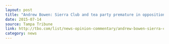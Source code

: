 ```yaml
---
layout: post
title: "Andrew Bowen: Sierra Club and tea party premature in opposition to Go Hillsborough"
date: 2015-07-14
source: Tampa Tribune
link: http://tbo.com/list/news-opinion-commentary/andrew-bowen-sierra-club-and-tea-party-premature-in-opposition-to-go-hillsborough-20150714/
category: news
---
```


